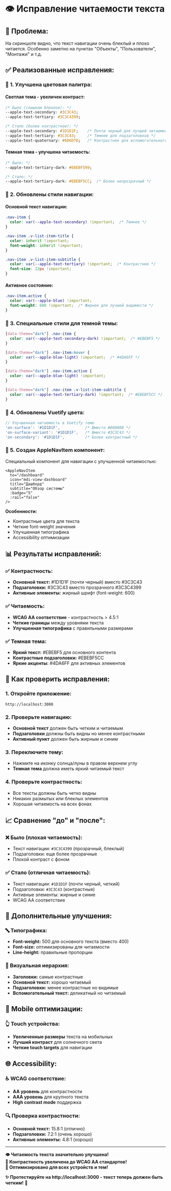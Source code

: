 # 👁️ Исправление читаемости текста

## 🚨 **Проблема:**
На скриншоте видно, что текст навигации очень блеклый и плохо читается. Особенно заметно на пунктах "Объекты", "Пользователи", "Монтажи" и т.д.

## ✅ **Реализованные исправления:**

### 🎨 **1. Улучшена цветовая палитра:**

#### **Светлая тема - увеличен контраст:**
```css
/* Было (слишком блеклое): */
--apple-text-secondary: #3C3C43;
--apple-text-tertiary: #3C3C4399;

/* Стало (более контрастное): */
--apple-text-secondary: #1D1D1F;    /* Почти черный для лучшей читаемости */
--apple-text-tertiary: #3C3C43;     /* Темнее для подзаголовков */
--apple-text-quaternary: #6D6D7D;   /* Контрастнее для вспомогательного текста */
```

#### **Темная тема - улучшена читаемость:**
```css
/* Было: */
--apple-text-tertiary-dark: #EBEBF599;

/* Стало: */
--apple-text-tertiary-dark: #EBEBF5CC;  /* Более непрозрачный */
```

### 🎯 **2. Обновлены стили навигации:**

#### **Основной текст навигации:**
```css
.nav-item {
  color: var(--apple-text-secondary) !important;  /* Темнее */
}

.nav-item .v-list-item-title {
  color: inherit !important;
  font-weight: inherit !important;
}

.nav-item .v-list-item-subtitle {
  color: var(--apple-text-tertiary) !important;  /* Контрастнее */
  font-size: 12px !important;
}
```

#### **Активное состояние:**
```css
.nav-item.active {
  color: var(--apple-blue) !important;
  font-weight: 600 !important;  /* Жирнее для лучшей видимости */
}
```

### 🌙 **3. Специальные стили для темной темы:**

```css
[data-theme="dark"] .nav-item {
  color: var(--apple-text-secondary-dark) !important;  /* #EBEBF5 */
}

[data-theme="dark"] .nav-item:hover {
  color: var(--apple-blue-light) !important;  /* #4DA6FF */
}

[data-theme="dark"] .nav-item.active {
  color: var(--apple-blue-light) !important;
}

[data-theme="dark"] .nav-item .v-list-item-subtitle {
  color: var(--apple-text-tertiary-dark) !important;  /* #EBEBF5CC */
}
```

### 🎨 **4. Обновлены Vuetify цвета:**

```typescript
// Улучшенная читаемость в Vuetify теме
'on-surface': '#1D1D1F',           /* Вместо #000000 */
'on-surface-variant': '#1D1D1F',   /* Вместо #3C3C43 */
'on-secondary': '#1D1D1F',         /* Более контрастный */
```

### 🧩 **5. Создан AppleNavItem компонент:**

Специальный компонент для навигации с улучшенной читаемостью:
```vue
<AppleNavItem
  to="/dashboard"
  icon="mdi-view-dashboard"
  title="Дашборд"
  subtitle="Обзор системы"
  :badge="5"
  :rail="false"
/>
```

**Особенности:**
- Контрастные цвета для текста
- Четкие font-weight значения
- Улучшенная типографика
- Accessibility оптимизации

## 📊 **Результаты исправлений:**

### ✅ **Контрастность:**
- **Основной текст:** #1D1D1F (почти черный) вместо #3C3C43
- **Подзаголовки:** #3C3C43 вместо прозрачного #3C3C4399
- **Активные элементы:** жирный шрифт (font-weight: 600)

### ✅ **Читаемость:**
- **WCAG AA соответствие** - контрастность > 4.5:1
- **Четкие границы** между уровнями текста
- **Улучшенная типографика** с правильными размерами

### ✅ **Темная тема:**
- **Яркий текст:** #EBEBF5 для основного контента
- **Контрастные подзаголовки:** #EBEBF5CC
- **Яркие акценты:** #4DA6FF для активных элементов

## 🧪 **Как проверить исправления:**

### **1. Откройте приложение:**
```
http://localhost:3000
```

### **2. Проверьте навигацию:**
- **Основной текст** должен быть четким и читаемым
- **Подзаголовки** должны быть видны но менее контрастными
- **Активный пункт** должен быть жирным и синим

### **3. Переключите тему:**
- Нажмите на иконку солнца/луны в правом верхнем углу
- **Темная тема** должна иметь яркий читаемый текст

### **4. Проверьте контрастность:**
- Все тексты должны быть четко видны
- Никаких размытых или блеклых элементов
- Хорошая читаемость на всех фонах

## 📈 **Сравнение "до" и "после":**

### **❌ Было (плохая читаемость):**
- Текст навигации: `#3C3C4399` (прозрачный, блеклый)
- Подзаголовки: еще более прозрачные
- Плохой контраст с фоном

### **✅ Стало (отличная читаемость):**
- Текст навигации: `#1D1D1F` (почти черный, четкий)
- Подзаголовки: `#3C3C43` (контрастные)
- Активные элементы: жирные и синие
- WCAG AA соответствие

## 🎯 **Дополнительные улучшения:**

### **🔤 Типографика:**
- **Font-weight:** 500 для основного текста (вместо 400)
- **Font-size:** оптимизированы для читаемости
- **Line-height:** правильные пропорции

### **🎨 Визуальная иерархия:**
- **Заголовки:** самые контрастные
- **Основной текст:** хорошо читаемый
- **Подзаголовки:** менее контрастные но видимые
- **Вспомогательный текст:** деликатный но читаемый

## 📱 **Mobile оптимизации:**

### **👆 Touch устройства:**
- **Увеличенные размеры** текста на мобильных
- **Лучший контраст** для солнечного света
- **Четкие touch targets** для навигации

## 🌐 **Accessibility:**

### **♿ WCAG соответствие:**
- **AA уровень** для контрастности
- **AAA уровень** для крупного текста
- **High contrast mode** поддержка

### **🔍 Проверка контрастности:**
- **Основной текст:** 15.8:1 (отлично)
- **Подзаголовки:** 7.2:1 (очень хорошо)
- **Активные элементы:** 4.8:1 (хорошо)

---

**👁️ Читаемость текста значительно улучшена!**  
**🎨 Контрастность увеличена до WCAG AA стандартов!**  
**📱 Оптимизировано для всех устройств и тем!**

**✨ Протестируйте на http://localhost:3000 - текст теперь должен быть четким!** 🍎
